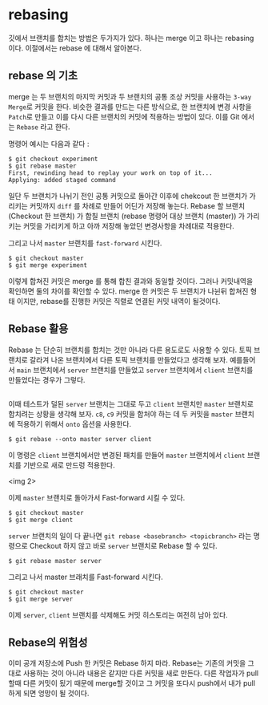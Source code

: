 # rebasing

깃에서 브랜치를 합치는 방법은 두가지가 있다. 하나는 merge 이고 하나는 rebasing 이다. 이절에서는 rebase 에 대해서 알아본다. 

## rebase 의 기초 
merge 는 두 브랜치의 마지막 커밋과 두 브랜치의 공통 조상 커밋을 사용하는 `3-way Merge`로 커밋을 한다. 비슷한 결과를 만드는 다른 방식으로, 한 브랜치에 변경 사항을 `Patch`로 만들고 이를 다시 다른 브랜치의 커밋에 적용하는 방법이 있다. 이를 Git 에서는 `Rebase` 라고 한다. 


명령어 예시는 다음과 같다 : 
```
$ git checkout experiment
$ git rebase master
First, rewinding head to replay your work on top of it...
Applying: added staged command
```

일단 두 브랜치가 나뉘기 전인 공통 커밋으로 돌아간 이후에 chekcout 한 브랜치가 가리키는 커밋까지 `diff` 를 차례로 만들어 어딘가 저장해 놓는다. Rebase 할 브랜치(Checkout 한 브랜치) 가 합칠 브랜치 (rebase 명령어 대상 브랜치 (master)) 가 가리키는 커밋을 가리키게 하고 아까 저장해 놓았던 변경사항을 차례대로 적용한다. 

그리고 나서 `master` 브랜치를 `fast-forward` 시킨다. 
```
$ git checkout master
$ git merge experiment
```
이렇게 합쳐진 커밋은 merge 를 통해 합친 결과와 동일할 것이다. 그러나 커밋내역을 확인하면 둘의 차이를 확인할 수 있다. merge 한 커밋은 두 브랜치가 나뉜뒤 합쳐진 형태 이지만, rebase를 진행한 커밋은 직렬로 연결된 커밋 내역이 될것이다. 

## Rebase 활용 
Rebase 는 단순히 브랜치를 합치는 것만 아니라 다른 용도로도 사용할 수 있다. 토픽 브랜치로 갈라겨 나온 브랜치에서 다른 토픽 브랜치를 만들었다고 생각해 보자. 예를들어서 `main` 브랜치에서 `server` 브랜치를 만들었고 `server` 브랜치에서 `client` 브랜치를 만들었다는 경우가 그렇다. 

<img >

이때 테스트가 덜된 `server` 브랜치는 그대로 두고 `client` 브랜치만 `master` 브랜치로 합치려는 상황을 생각해 보자. `c8`, `c9` 커밋을 합처야 하는 데 두 커밋을 `master` 브랜치에 적용하기 위해서 `onto` 옵션을 사용한다. 
```
$ git rebase --onto master server client
```

이 명령은 `client` 브랜치에서만 변경된 패치를 만들어 `master` 브랜치에서 `client` 브랜치를 기반으로 새로 만드렁 적용한다. 

<img 2>

이제 `master` 브랜치로 돌아가서 Fast-forward 시킬 수 있다. 
```
$ git checkout master
$ git merge client
```

`server` 브랜치의 일이 다 끝나면 `git rebase <basebranch> <topicbranch>` 라는 명령으로 Checkout 하지 않고 바로 `server` 브랜치로 Rebase 할 수 있다. 
```
$ git rebase master server
```

그리고 나서 master 브래치를 Fast-forward 시킨다. 
```
$ git checkout master
$ git merge server
```

이제 `server`, `client` 브랜치를 삭제해도 커밋 히스토리는 여전히 남아 있다. 

## Rebase의 위험성
이미 공개 저장소에 Push 한 커밋은 Rebase 하지 마라. Rebase는 기존의 커밋을 그대로 사용하는 것이 아니라 내용은 같지만 다른 커밋을 새로 만든다. 다른 작업자가 pull 할때 다른 커밋이 됬기 때문에 merge할 것이고 그 커밋을 또다시 push에서 내가 pull 하게 되면 엉망이 될 것이다. 



